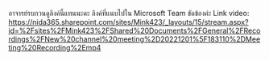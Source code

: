 อาจารย์รบกวนดูลิงค์นี้แทนนะคะ ลิงค์ที่แนบไปใน Microsoft Team ขัดข้องค่ะ
Link video: https://nida365.sharepoint.com/sites/Mink423/_layouts/15/stream.aspx?id=%2Fsites%2FMink423%2FShared%20Documents%2FGeneral%2FRecordings%2FNew%20channel%20meeting%2D20221201%5F183110%2DMeeting%20Recording%2Emp4

